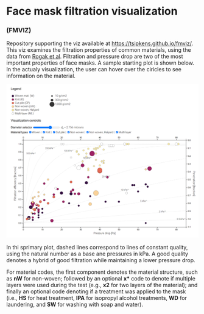 
# Face mask filtration visualization 

### (FMVIZ)

Repository supporting the viz available at https://tsipkens.github.io/fmviz/. This viz examines the filtration properties of common materials, using the data from [Rogak et al][rogakfm]. Filtration and pressure drop are two of the most important properties of face masks. A sample starting plot is shown below. In the actualy visualization, the user can hover over the ciricles to see information on the material. 

![sampleimg](imgs/00_sample_plot.png)

In thi sprimary plot, dashed lines correspond to lines of constant quality, using the natural number as a base ane pressures in kPa. A good quality denotes a hybrid of good filtration while maintaining a lower pressure drop. 

For material codes, the first component denotes the material structure, such as **nW** for non-woven; followed by an optional **x\*** code to denote if multiple layers were used during the test (e.g., **x2** for two layers of the material); and finally an optional code denoting if a treatment was applied to the mask (i.e., **HS** for heat treatment, **IPA** for isopropyl alcohol treatments, **WD** for laundering, and **SW** for washing with soap and water).

[rogakfm]: https://arxiv.org/abs/2008.06001
